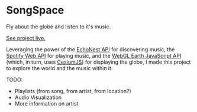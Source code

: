 SongSpace
=========

Fly about the globe and listen to it's music.

[See project live.](http://dijitalelefan.com/songspace/)


Leveraging the power of the [EchoNest API](http://the.echonest.com/) 
for discovering music, the [Spotify Web API](https://developer.spotify.com/web-api/) for playing music, 
and the [WebGL Earth JavaScript API](http://www.webglearth.org/) (which, in turn, uses [CesiumJS](http://cesiumjs.org/))
for displaying the globe, I made this project to explore the world and the music within it.

TODO:
* Playlists (from song, from artist, from location?)
* Audio Visualization
* More information on artist

